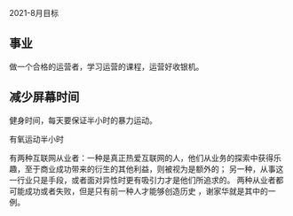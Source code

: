 2021-8月目标

## 事业
做一个合格的运营者，学习运营的课程，运营好收银机。

## 减少屏幕时间
健身时间，每天要保证半小时的暴力运动。

有氧运动半小时

有两种互联网从业者：一种是真正热爱互联网的人，他们从业务的探索中获得乐趣，至于商业成功带来的衍生的其他利益，则被视为是额外的；
另一种，从事这一行业只是手段，或者面对异性时更有吸引力才是他们所追求的。
两种从业者都可能成功或者失败，但是只有前一种人才能够创造历史 ，谢家华就是其中的一例。

